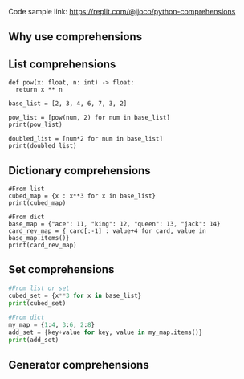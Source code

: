 Code sample link: <https://replit.com/@jjoco/python-comprehensions>

## Why use comprehensions

## List comprehensions
```
def pow(x: float, n: int) -> float:
  return x ** n

base_list = [2, 3, 4, 6, 7, 3, 2]

pow_list = [pow(num, 2) for num in base_list]
print(pow_list)

doubled_list = [num*2 for num in base_list]
print(doubled_list)
```

## Dictionary comprehensions
```
#From list
cubed_map = {x : x**3 for x in base_list}
print(cubed_map)

#From dict
base_map = {"ace": 11, "king": 12, "queen": 13, "jack": 14}
card_rev_map = { card[:-1] : value+4 for card, value in base_map.items()}
print(card_rev_map)
```

## Set comprehensions
```python
#From list or set
cubed_set = {x**3 for x in base_list}
print(cubed_set)

#From dict
my_map = {1:4, 3:6, 2:8}
add_set = {key+value for key, value in my_map.items()}
print(add_set)
```

## Generator comprehensions
